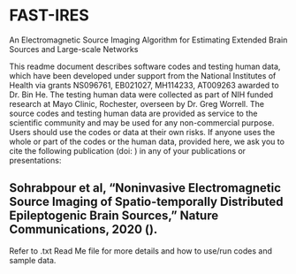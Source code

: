 # FAST-IRES
An Electromagnetic Source Imaging Algorithm for Estimating Extended Brain Sources and Large-scale Networks

This readme document describes software codes and testing human data, which have been developed under support from the National Institutes of Health via grants NS096761, EB021027, MH114233, AT009263 awarded to Dr. Bin He. The testing human data were collected as part of NIH funded research at Mayo Clinic, Rochester, overseen by Dr. Greg Worrell. 
The source codes and testing human data are provided as service to the scientific community and may be used for any non-commercial purpose.  Users should use the codes or data at their own risks.
If anyone uses the whole or part of the codes or the human data, provided here, we ask you to cite the following publication (doi: ) in any of your publications or presentations:

Sohrabpour et al, “Noninvasive Electromagnetic Source Imaging of Spatio-temporally Distributed Epileptogenic Brain Sources,” Nature Communications, 2020 ().
------------------------------------------------------------------------------------------------------------------------------------------
Refer to .txt Read Me file for more details and how to use/run codes and sample data.
